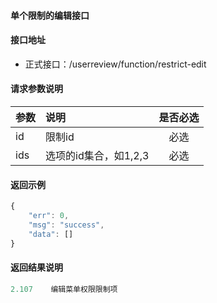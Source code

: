 #### 单个限制的编辑接口

#### 接口地址
  * 正式接口：/userreview/function/restrict-edit

#### 请求参数说明
|  参数         |说明          |是否必选|
| ------------- |:-------------|:-----:|
| id      | 限制id |必选    |
| ids      | 选项的id集合，如1,2,3 |必选    |

#### 返回示例
```javascript
{
    "err": 0,
    "msg": "success",
    "data": []
}
```

#### 返回结果说明
```javascript
2.107	 编辑菜单权限限制项
```